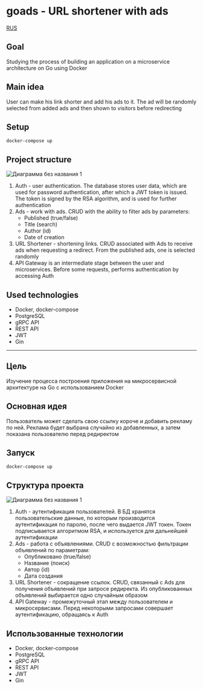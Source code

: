 # goads - URL shortener with ads

[RUS](#цель)

## Goal

Studying the process of building an application on a microservice architecture on Go using Docker

## Main idea

User can make his link shorter and add his ads to it.
The ad will be randomly selected from added ads and then shown to visitors before redirecting

## Setup

`docker-compose up`

## Project structure

![Диаграмма без названия 1](https://github.com/ormequ/goads/assets/57725831/846a8e12-a301-4753-be3c-6b31f6aebe2c)

1. Auth - user authentication. The database stores user data,
   which are used for password authentication, after which a JWT token is issued.
   The token is signed by the RSA algorithm, and is used for further authentication
2. Ads - work with ads. CRUD with the ability to filter ads by parameters:
    - Published (true/false)
    - Title (search)
    - Author (id)
    - Date of creation
3. URL Shortener - shortening links. CRUD associated with Ads to receive ads when requesting a redirect.
   From the published ads, one is selected randomly
4. API Gateway is an intermediate stage between the user and microservices.
   Before some requests, performs authentication by accessing Auth

## Used technologies

- Docker, docker-compose
- PostgreSQL
- gRPC API
- REST API
- JWT
- Gin

---

## Цель

Изучение процесса построения приложения на микросервисной архитектуре на Go с использованием Docker

## Основная идея

Пользователь может сделать свою ссылку короче и добавить рекламу по ней.
Реклама будет выбрана случайно из добавленных, а затем показана пользователю перед редиректом

## Запуск

`docker-compose up`

## Структура проекта

![Диаграмма без названия 1](https://github.com/ormequ/goads/assets/57725831/846a8e12-a301-4753-be3c-6b31f6aebe2c)

1. Auth - аутентификация пользователей. В БД хранятся пользовательские данные,
   по которым производится аутентификация по паролю, после чего выдается JWT токен.
   Токен подписывается алгоритмом RSA, и используется для дальнейшей аутентификации
2. Ads - работа с объявлениями. CRUD с возможностью фильтрации объявлений по параметрам:
    - Опубликовано (true/false)
    - Название (поиск)
    - Автор (id)
    - Дата создания
3. URL Shortener - сокращение ссылок. CRUD, связанный с Ads для получения объявлений при запросе редиректа.
   Из опубликованных объявлений выбирается одно случайным образом
4. API Gateway - промежуточный этап между пользователем и микросервисами.
   Перед некоторыми запросами совершает аутентификацию, обращаясь к Auth

## Использованные технологии

- Docker, docker-compose
- PostgreSQL
- gRPC API
- REST API
- JWT
- Gin
